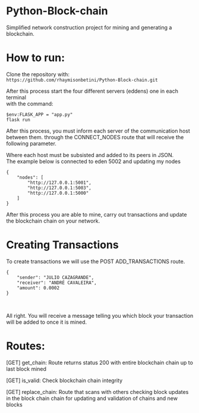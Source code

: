 # Python-Block-chain

Simplified network construction project for mining and generating a blockchain.

# How to run:
Clone the repository with: <br/>
``` https://github.com/rhaymisonbetini/Python-Block-chain.git ```

After this process start the four different servers (eddens) one in each terminal <br/>
with the command:<br/>

``` $env:FLASK_APP = "app.py" ``` <br/>
``` flask run ``` <br/>

After this process, you must inform each server of the communication host between them.
through the CONNECT_NODES route that will receive the following parameter.

Where each host must be subsisted and added to its peers in JSON. <br>
The example below is connected to eden 5002 and updating my nodes <br/>

```
{
    "nodes": [
        "http://127.0.0.1:5001",
        "http://127.0.0.1:5003",
        "http://127.0.0.1:5000"
    ]
}
```

After this process you are able to mine, carry out transactions and update the blockchain chain on your network. <br/>

# Creating Transactions
To create transactions we will use the POST ADD_TRANSACTIONS route.

```
{
    "sender": "JULIO CAZAGRANDE",
    "receiver": "ANDRÉ CAVALEIRA",
    "amount": 0.0002
}
```
<br/>

All right. You will receive a message telling you which block your transaction will be added to once it is mined. <br/>

# Routes:
[GET] get_chain: Route returns status 200 with entire blockchain chain up to last block mined

[GET] is_valid: Check blockchain chain integrity

[GET] replace_chain: Route that scans with others
checking block updates in the block chain chain for
updating and validation of chains and new blocks

